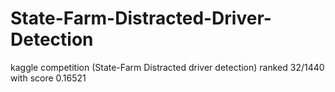 # State-Farm-Distracted-Driver-Detection
kaggle competition (State-Farm Distracted driver detection) ranked 32/1440 with score 0.16521
